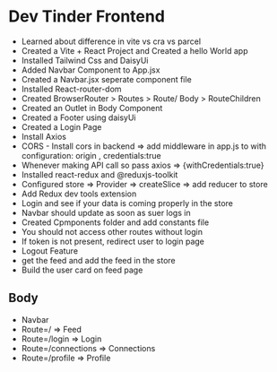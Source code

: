# Dev Tinder Frontend

- Learned about difference in vite vs cra vs parcel
- Created a Vite + React Project and Created a hello World app
- Installed Tailwind Css and DaisyUi
- Added Navbar Component to App.jsx
- Created a Navbar.jsx seperate component file
- Installed React-router-dom
- Created BrowserRouter > Routes > Route/ Body > RouteChildren
- Created an Outlet in Body Component
- Created a Footer using daisyUi
- Created a Login Page
- Install Axios
- CORS - Install cors in backend => add middleware in app.js to with configuration: origin , credentials:true
- Whenever making API call so pass axios => {withCredentials:true}
- Installed react-redux and @reduxjs-toolkit
- Configured store => Provider => createSlice => add reducer to store
- Add Redux dev tools extension
- Login and see if your data is coming properly in the store
- Navbar should update as soon as suer logs in
- Created Cpmponents folder and add constants file
- You should not access other routes without login
- If token is not present, redirect user to login page
- Logout Feature
- get the feed and add the feed in the store
- Build the user card on feed page 

## Body

- Navbar
- Route=/ => Feed
- Route=/login => Login
- Route=/connections => Connections
- Route=/profile => Profile